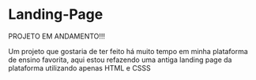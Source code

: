 # Landing-Page

PROJETO EM ANDAMENTO!!!

Um projeto que gostaria de ter feito há muito tempo em minha plataforma de ensino favorita, aqui estou refazendo uma antiga landing page da plataforma
utilizando apenas HTML e CSSS

